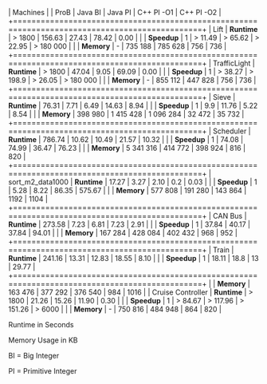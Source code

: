| Machines          |             | ProB      | Java BI   | Java PI   | C++ PI -O1 | C++ PI -O2 |
+===============================================================================================+
| Lift              | **Runtime** | > 1800    | 156.63    | 27.43     | 78.42      | 0.00       |
|                   | **Speedup** | 1         | > 11.49   | > 65.62   | > 22.95    | > 180 000  |
|                   | **Memory**  | -         | 735 188   | 785 628   | 756        | 736        |
+===============================================================================================+
| TrafficLight      | **Runtime** | > 1800    | 47.04     | 9.05      | 69.09      | 0.00       |
|                   | **Speedup** | 1         | > 38.27   | > 198.9   | > 26.05    | > 180 000  |
|                   | **Memory**  | -         | 855 112   | 447 828   | 756        | 736        |
+===============================================================================================+
| Sieve             | **Runtime** | 76.31     | 7.71      | 6.49      | 14.63      | 8.94       |
|                   | **Speedup** | 1         | 9.9       | 11.76     | 5.22       | 8.54       |
|                   | **Memory**  | 398 980   | 1 415 428 | 1 096 284 | 32 472     | 35 732     |
+===============================================================================================+
| Scheduler         | **Runtime** | 786.74    | 10.62     | 10.49     | 21.57      | 10.32      |
|                   | **Speedup** | 1         | 74.08     | 74.99     | 36.47      | 76.23      |
|                   | **Memory**  | 5 341 316 | 414 772   | 398 924   | 816        | 820        |
+===============================================================================================+
| sort_m2_data1000  | **Runtime** | 17.27     | 3.27      | 2.10      | 0.2        | 0.03       |
|                   | **Speedup** | 1         | 5.28      | 8.22      | 86.35      | 575.67     |
|                   | **Memory**  | 577 808   | 191 280   | 143 864   | 1192       | 1104       |
+===============================================================================================+
| CAN Bus           | **Runtime** | 273.58    | 7.23      | 6.81      | 7.23       | 2.91       |
|                   | **Speedup** | 1         | 37.84     | 40.17     | 37.84      | 94.01      |
|                   | **Memory**  | 167 284   | 428 084   | 402 432   | 968        | 952        |
+===============================================================================================+
| Train             | **Runtime** | 241.16    | 13.31     | 12.83     | 18.55      | 8.10       |
|                   | **Speedup** | 1         | 18.11     | 18.8      | 13         | 29.77      |
+===============================================================================================+
|                   | **Memory**  | 163 476   | 377 292   | 376 540   | 984        | 1016       |
| Cruise Controller | **Runtime** | > 1800    | 21.26     | 15.26     | 11.90      | 0.30       |
|                   | **Speedup** | 1         | > 84.67   | > 117.96  | > 151.26   | > 6000     |
|                   | **Memory**  | -         | 750 816   | 484 948   | 864        | 820        |

Runtime in Seconds

Memory Usage in KB

BI = Big Integer

PI = Primitive Integer
